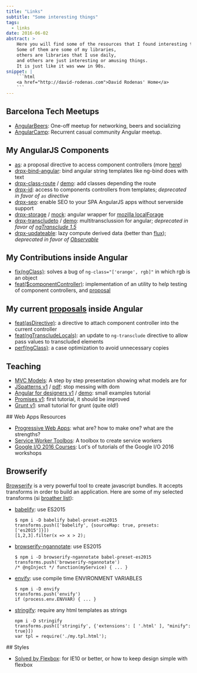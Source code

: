 ```yaml
---
title: "Links"
subtitle: "Some interesting things"
tags:
  - links
date: 2016-06-02
abstract: >
    Here you will find some of the resources that I found interesting to share.
    Some of them are some of my libraries, 
    others are libraries that I use daily,
    and others are just interesting or amusing things.
    It is just like it was www in 90s.
snippet: |
    ```html
    <a href="http://david-rodenas.com">David Rodenas' Home</a>
    ```
---
```


## Barcelona Tech Meetups

* [AngularBeers](https://twitter.com/ngbeers): One-off meetup for networking, beers and socializing
* [AngularCamp](http://angularcamp.org/): Recurrent casual community Angular meetup.

## My AngularJS Components

* [as](https://github.com/angular/angular.js/pull/14080): a proposal directive to access component controllers (more [here](#!/posts/as-directive))
* [drpx-bind-angular](https://github.com/drpicox/drpx-bind-angular): bind angular string templates like ng-bind does with text
* [drpx-class-route](https://github.com/drpicox/drpx-class-route) / [demo](http://david-rodenas.com/drpx-class-route/demo.html): add classes depending the route
* [drpx-id](https://github.com/drpicox/drpx-id): access to components controllers from templates; _deprecated in favor of `as` directive_
* [drpx-seo](https://github.com/drpicox/drpx-seo): enable SEO to your SPA AngularJS apps without serverside support
* [drpx-storage](https://github.com/drpicox/drpx-storage) / [mock](https://github.com/drpicox/drpx-storage-mocks): angular wrapper for [mozilla localForage](https://github.com/mozilla/localForage)
* [drpx-transcludeto](https://github.com/drpicox/drpx-transcludeto) / [demo](http://david-rodenas.com/drpx-transcludeto/demo.html): multitransclussion for angular; _deprecated in favor of [ngTransclude 1.5](https://docs.angularjs.org/api/ng/directive/ngTransclude)_
* [drpx-updateable](https://github.com/drpicox/drpx-updateable): lazy compute derived data (better than [flux](https://facebook.github.io/flux/)); _deprecated in favor of [Observable](https://github.com/zenparsing/es-observable)_

## My Contributions inside Angular

* [fix(ngClass)](https://github.com/angular/angular.js/pull/14405): solves a bug of `ng-class="['orange', rgb]"` in which rgb is an object
* [feat($componentController)](https://github.com/angular/angular.js/commit/72b96ef57a28743e2dfed523701cc2e88e3b473b): implementation of an utility to help testing of component controllers, and [proposal](https://github.com/angular/angular.js/issues/13683#issuecomment-169417606)

## My current [proposals](https://github.com/angular/angular.js/pulls/drpicox) inside Angular

* [feat(asDirective)](https://github.com/angular/angular.js/pull/14080): a directive to attach component controller into the current controller
* [feat(ngTranscludeLocals)](https://github.com/angular/angular.js/pull/14386): an update to `ng-transclude` directive to allow pass values to transcluded elements
* [perf(ngClass)](https://github.com/angular/angular.js/pull/14404): a case optimization to avoid unnecessary copies

## Teaching

* [MVC Models](http://david-rodenas.com/posts/resources/Mvc%20-%20Model,%20the%20great%20forgotten.pdf): A step by step presentation showing what models are for
* [JSpatterns v1](http://david-rodenas.com/tutorial-jspatterns-v1/) / [pdf](http://david-rodenas.com/tutorial-jspatterns-v1/JSandPatterns.pdf): stop messing with dom
* [Angular for designers v1](https://github.com/drpicox/tutorial-angulardesigners-v1) / [demo](http://david-rodenas.com/tutorial-angulardesigners-v1/): small examples tutorial
* [Promises v1](http://david-rodenas.com/tutorial-promises-v1): first tutorial, it should be improved
* [Grunt v1](http://david-rodenas.com/tutorial-gruntjs-v1/#/grunt): small tutorial for grunt (quite old!)

## Web Apps Resources

* [Progressive Web Apps](https://developers.google.com/web/progressive-web-apps/): what are? how to make one? what are the strengths?
* [Service Worker Toolbos](https://github.com/GoogleChrome/sw-toolbox): A toolbox to create service workers
* [Google I/O 2016 Courses](https://codelabs.developers.google.com/io2016): Lot's of tutorials of the Google I/O 2016 workshops

## Browserify

[Browserify](http://browserify.org/) is a very powerful tool to create javascript bundles.
It accepts transforms in order to build an application. Here are some of my selected transforms (si [broather list](https://github.com/substack/node-browserify/wiki/list-of-transforms)):

* [babelify](https://github.com/babel/babelify): use ES2015
  ```
  $ npm i -D babelify babel-preset-es2015
  transforms.push(['babelify', {sourceMap: true, presets: ['es2015']}])
  [1,2,3].filter(x => x > 2);
  ```

* [browserify-ngannotate](https://github.com/omsmith/browserify-ngannotate): use ES2015
  ```
  $ npm i -D browserify-ngannotate babel-preset-es2015
  transforms.push('browserify-ngannotate')
  /* @ngInject */ function(myService) { ... }
  ```

* [envify](https://github.com/hughsk/envify): use compile time ENVIRONMENT VARIABLES
  ```
  $ npm i -D envify
  transforms.push('envify')
  if (process.env.ENVVAR) { ... }
  ```

* [stringify](https://github.com/JohnPostlethwait/stringify): require any html templates as strings
  ```
  npm i -D stringify
  transforms.push(['stringify', {'extensions': [ '.html' ], "minify": true}])
  var tpl = require('./my.tpl.html');
  ```

## Styles

* [Solved by Flexbox](http://philipwalton.github.io/solved-by-flexbox/): for IE10 or better, or how to keep design simple with flexbox
